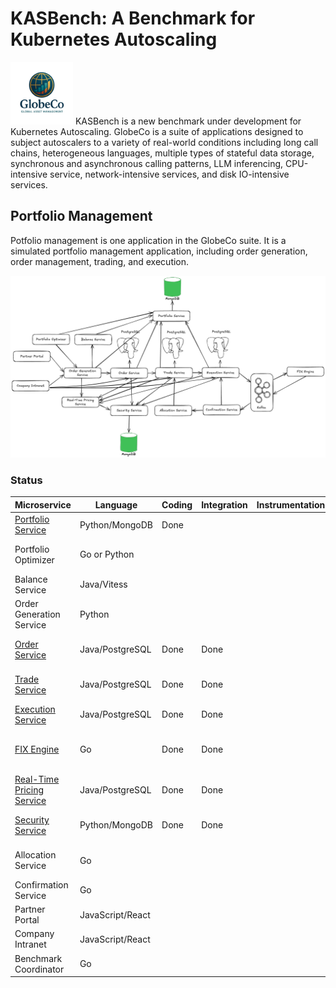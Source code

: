 # KASBench: A Benchmark for Kubernetes Autoscaling

<img src="../images/globeco-logo.png" alt="Logo" width="100">
KASBench is a new benchmark under development for Kubernetes Autoscaling. GlobeCo is a suite of applications designed to subject autoscalers to a variety of real-world conditions including long call chains, heterogeneous languages, multiple types of stateful data storage, synchronous and asynchronous calling patterns, LLM inferencing, CPU-intensive service, network-intensive services, and disk IO-intensive services.



## Portfolio Management

Potfolio management is one application in the GlobeCo suite.  It is a simulated portfolio management application, including order generation, order management, trading, and execution. 

<img src="../images/GlobeCo Portfolio Management and Trading.png">


### Status

| Microservice              | Language         | Coding | Integration | Instrumentation | Notes                                            |
| ------------------------- | ---------------- | ------ | ----------- | --------------- | ------------------------------------------------ |
| [Portfolio Service](https://github.com/kasbench/globeco-portfolio-service)         | Python/MongoDB   | Done   |             |                 | CPU-light                                        |
| Portfolio Optimizer       | Go or Python     |        |             |                 | CPU-intensive Golang                             |
| Balance Service           | Java/Vitess      |        |             |                 | Database-intensive                               |
| Order Generation Service  | Python           |        |             |                 | CPU-intensive Python                             |
| [Order Service](https://github.com/kasbench/globeco-order-service)             | Java/PostgreSQL  | Done   |   Done          |                 | For microservice chain depth                     |
| [Trade Service](https://github.com/kasbench/globeco-trade-service)             | Java/PostgreSQL  | Done   |     Done        |                 | For microservice chain depth                     |
| [Execution Service](https://github.com/kasbench/globeco-execution-service)         | Java/PostgreSQL  | Done       |   Done          |                 | Asynchronous (producer)                          |
| [FIX Engine](https://github.com/kasbench/globeco-fix-engine)               | Go               |  Done      |   Done          |                 | Stochastic, asynchronous (consumer and producer) |
| [Real-Time Pricing Service](https://github.com/kasbench/globeco-pricing-service) | Java/PostgreSQL  | Done   |      Done       |                 | Stochastic                                       |
| [Security Service](https://github.com/kasbench/globeco-security-service)          | Python/MongoDB   | Done   |   Done          |                 | For microservice chain depth                     |
| Allocation Service        | Go               |        |             |                 | For microservice chain depth                     |
| Confirmation Service      | Go               |        |             |                 | Asynchronous (consumer)                          |
| Partner Portal            | JavaScript/React |        |             |                 | Not needed initially                             |
| Company Intranet          | JavaScript/React |        |             |                 | UI                                               |
| Benchmark Coordinator     | Go               |        |             |                 | Not needed initially                             |
